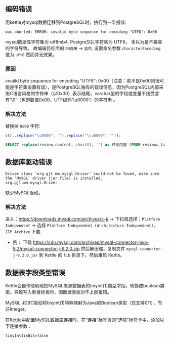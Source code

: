 ## 编码错误

用kettle对mysql数据迁移到PostgreSQL时，执行到一半报错:
```
was aborted: ERROR: invalid byte sequence for encoding "UTF8": 0x00
```

mysql数据库字符集为 utf8mb4, PostgreSQL字符集为 UTF8， 本以为是不兼容的字符导致。
故编辑目标库的 `DB连接` -> `选项`, 设置命名参数 `characterEncoding` 值为 `uft8` 然而并无效果。

### 原因

invalid byte sequence for encoding "UTF8": 0x00（注意：若不是0x00则很可能是字符集设置有误），是PostgreSQL独有的错误信息，因为PostgreSQL内部采用C语言风格的字符串（以0x00）表示结尾，varchar型的字段或变量不接受含有'\0'（也即数值0x00、UTF编码'\u0000'）的字符串 。

### 解决方法

替换掉 `0x00` 字符:

```JAVA
str..replace("\u0000", "").replace("\\u0000", ""));
```

```SQL
SELECT replace(review_content, char(0), '') as 评论内容 [FROM reviews_table]
```

## 数据库驱动错误

```
Driver class 'org.gjt.mm.mysql.Driver' could not be found, make sure the 'MySQL' driver (jar file) is installed.
org.gjt.mm.mysql.Driver
```

缺少MySQL驱动。

### 解决方法

进入：https://downloads.mysql.com/archives/c-j/ -> 下拉框选择：`Platform Independent` ->  选择 `Platform Independent (Architecture Independent), ZIP Archive` 下载.

- 例： 下载 https://cdn.mysql.com/archives/mysql-connector-java-9.2/mysql-connector-j-9.2.0.zip 然后解压缩，复制文件 `mysql-connector-j-9.2.0.jar` 到 Kettle 的 `lib` 目录下。然后重启 Kettle。



## 数据表字段类型错误

Kettle会自作聪明地把MySQL来源数据表的tinyint(1)类型字段，转换成boolean类型。导致写入到目标表时，因数据类型对不上而报错。

MySQL JDBC驱动将tinyint(1)特殊映射为Java的Boolean类型（仅支持0/1），而非Integer。

在Kettle中配置MySQL数据库连接时，在​​“连接”标签页的“选项”标签卡​​中，添加以下连接参数：

```
tinyInt1isBit=false
```